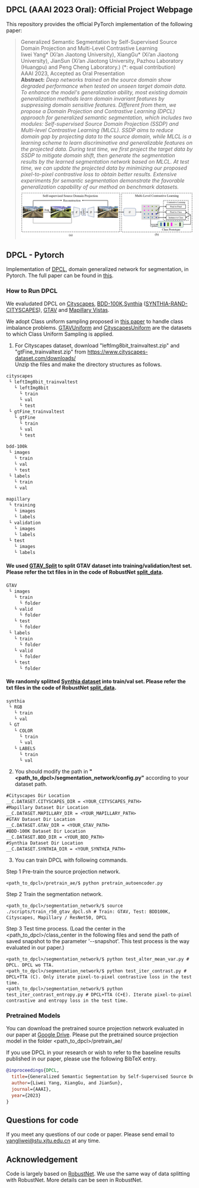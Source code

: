 ## DPCL (AAAI 2023 Oral): Official Project Webpage
This repository provides the official PyTorch implementation of the following paper:
> Generalized Semantic Segmentation by Self-Supervised Source Domain Projection and Multi-Level Contrastive Learning <br>
> liwei Yang* (Xi’an Jiaotong University), XiangGu* (Xi’an Jiaotong University), JianSun (Xi’an Jiaotong University, Pazhou Laboratory (Huangpu) and Peng Cheng Laboratory.) (*: equal contribution)<br>
> AAAI 2023, Accepted as Oral Presentation<br>
> **Abstract:** 
*Deep networks trained on the source domain show degraded performance when tested on unseen target domain data. To enhance the model's generalization ability, most existing domain generalization methods learn domain invariant features by suppressing domain sensitive features. Different from them, we propose a Domain Projection and Contrastive Learning (DPCL) approach for generalized semantic segmentation, which includes two modules: Self-supervised Source Domain Projection (SSDP) and Multi-level Contrastive Learning (MLCL). SSDP aims to reduce domain gap by projecting data to the source domain, while MLCL is a learning scheme to learn discriminative and generalizable features on the projected data. During test time, we first project the target data by SSDP to mitigate domain shift, then generate the segmentation results by the learned segmentation network based on MLCL. At test time, we can update the projected data by minimizing our proposed pixel-to-pixel contrastive loss to obtain better results. Extensive experiments for semantic segmentation demonstrate the favorable generalization capability of our method on benchmark datasets.*<br>
<img src="./dpcl_framework.png"></img>

## DPCL - Pytorch

Implementation of <a href="https://doi.org/10.1609/aaai.v37i9.26280">DPCL</a>, domain generalized network for segmentation, in Pytorch. The full paper can be found in <a href="https://arxiv.org/abs/2303.01906">this</a>.

### How to Run DPCL
We evaludated DPCL on [Cityscapes](https://www.cityscapes-dataset.com/), [BDD-100K](https://bair.berkeley.edu/blog/2018/05/30/bdd/),[Synthia](https://synthia-dataset.net/downloads/) ([SYNTHIA-RAND-CITYSCAPES](http://synthia-dataset.net/download/808/)), [GTAV](https://download.visinf.tu-darmstadt.de/data/from_games/) and [Mapillary Vistas](https://www.mapillary.com/dataset/vistas?pKey=2ix3yvnjy9fwqdzwum3t9g&lat=20&lng=0&z=1.5).

We adopt Class uniform sampling proposed in [this paper](https://openaccess.thecvf.com/content_CVPR_2019/papers/Zhu_Improving_Semantic_Segmentation_via_Video_Propagation_and_Label_Relaxation_CVPR_2019_paper.pdf) to handle class imbalance problems. [GTAVUniform](https://github.com/shachoi/RobustNet/blob/0538c69954c030273b3df952f90347572ecac53b/datasets/gtav.py#L306) and [CityscapesUniform](https://github.com/shachoi/RobustNet/blob/0538c69954c030273b3df952f90347572ecac53b/datasets/cityscapes.py#L324) are the datasets to which Class Uniform Sampling is applied.


1. For Cityscapes dataset, download "leftImg8bit_trainvaltest.zip" and "gtFine_trainvaltest.zip" from https://www.cityscapes-dataset.com/downloads/<br>
Unzip the files and make the directory structures as follows.
```
cityscapes
 └ leftImg8bit_trainvaltest
   └ leftImg8bit
     └ train
     └ val
     └ test
 └ gtFine_trainvaltest
   └ gtFine
     └ train
     └ val
     └ test
```
```
bdd-100k
 └ images
   └ train
   └ val
   └ test
 └ labels
   └ train
   └ val
```
```
mapillary
 └ training
   └ images
   └ labels
 └ validation
   └ images
   └ labels
 └ test
   └ images
   └ labels
```

#### We used [GTAV_Split](https://download.visinf.tu-darmstadt.de/data/from_games/code/read_mapping.zip) to split GTAV dataset into training/validation/test set. Please refer the txt files in in the code of RobustNet [split_data](https://github.com/shachoi/RobustNet/tree/main/split_data).

```
GTAV
 └ images
   └ train
     └ folder
   └ valid
     └ folder
   └ test   
     └ folder
 └ labels
   └ train
     └ folder
   └ valid
     └ folder
   └ test   
     └ folder
```

#### We randomly splitted [Synthia dataset](http://synthia-dataset.net/download/808/) into train/val set. Please refer the txt files in the code of RobustNet [split_data](https://github.com/shachoi/RobustNet/tree/main/split_data).

```
synthia
 └ RGB
   └ train
   └ val
 └ GT
   └ COLOR
     └ train
     └ val
   └ LABELS
     └ train
     └ val
```
2. You should modify the path in **"<path_to_dpcl>/segmentation_network/config.py"** according to your dataset path.
```
#Cityscapes Dir Location
__C.DATASET.CITYSCAPES_DIR = <YOUR_CITYSCAPES_PATH>
#Mapillary Dataset Dir Location
__C.DATASET.MAPILLARY_DIR = <YOUR_MAPILLARY_PATH>
#GTAV Dataset Dir Location
__C.DATASET.GTAV_DIR = <YOUR_GTAV_PATH>
#BDD-100K Dataset Dir Location
__C.DATASET.BDD_DIR = <YOUR_BDD_PATH>
#Synthia Dataset Dir Location
__C.DATASET.SYNTHIA_DIR = <YOUR_SYNTHIA_PATH>
```

3. You can train DPCL with following commands.

Step 1 Pre-train the source projection network.
```
<path_to_dpcl>/pretrain_ae/$ python pretrain_autoencoder.py
```
Step 2 Train the segmentation network.
```
<path_to_dpcl>/segmentation_network/$ source ./scripts/train_r50_gtav_dpcl.sh # Train: GTAV, Test: BDD100K, Cityscapes, Mapillary / ResNet50, DPCL
```
Step 3 Test time process. (Load the center in the <path_to_dpcl>/class_center in the following files and send the path of saved snapshot to the parameter '--snapshot'. This test process is the way evaluated in our paper.)
```
<path_to_dpcl>/segmentation_network/$ python test_alter_mean_var.py # DPCL. DPCL wo TTA.
<path_to_dpcl>/segmentation_network/$ python test_iter_contrast.py # DPCL+TTA (C). Only iterate pixel-to-pixel contrastive loss in the test time.
<path_to_dpcl>/segmentation_network/$ python test_iter_contrast_entropy.py # DPCL+TTA (C+E). Iterate pixel-to-pixel contrastive and entropy loss in the test time.

```
### Pretrained Models
You can download the pretrained source projection network evaluated in our paper at [Google Drive](https://drive.google.com/drive/folders/1gEthHAKqhEczRWlonVaOTExszOMyg7ju). Please put the pretrained source projection model in the folder <path_to_dpcl>/pretrain_ae/


If you use DPCL in your research or wish to refer to the baseline results published in our paper, please use the following BibTeX entry.

```BibTeX
@inproceedings{DPCL,
  title={Generalized Semantic Segmentation by Self-Supervised Source Domain Projection and Multi-Level Contrastive Learning},
  author={Liwei Yang, XiangGu, and JianSun},
  journal={AAAI},
  year={2023}
}
```
## Questions for code
If you meet any questions of our code or paper. Please send email to yangliwei@stu.xjtu.edu.cn at any time. 

## Acknowledgement

Code is largely based on <a href="https://github.com/shachoi/RobustNet">RobustNet</a>. We use the same way of data splitting with RobustNet. More details can be seen in RobustNet.
